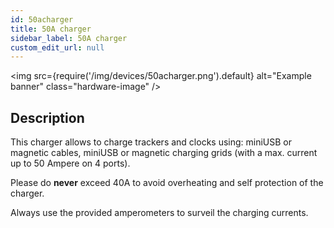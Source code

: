 ```yaml
---
id: 50acharger
title: 50A charger
sidebar_label: 50A charger
custom_edit_url: null
---
```

<img
  src={require('/img/devices/50acharger.png').default}
  alt="Example banner"
  class="hardware-image"
/>

## Description
This charger allows to charge trackers and clocks using: miniUSB or magnetic cables, miniUSB or magnetic charging grids (with a max. current up to 50 Ampere on 4 ports). 

Please do **never** exceed 40A to avoid overheating and self protection of the charger. 

Always use the provided amperometers to surveil the charging currents.

